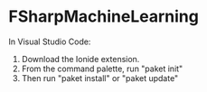 # FSharpMachineLearning

In Visual Studio Code:
1) Download the Ionide extension.
2) From the command palette, run "paket init"
3) Then run "paket install" or "paket update"